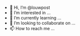 - 👋 Hi, I’m @louwpost
- 👀 I’m interested in ...
- 🌱 I’m currently learning ...
- 💞️ I’m looking to collaborate on ...
- 📫 How to reach me ...

<!---
louwpost/louwpost is a ✨ special ✨ repository because its `README.md` (this file) appears on your GitHub profile.
You can click the Preview link to take a look at your changes.
--->
